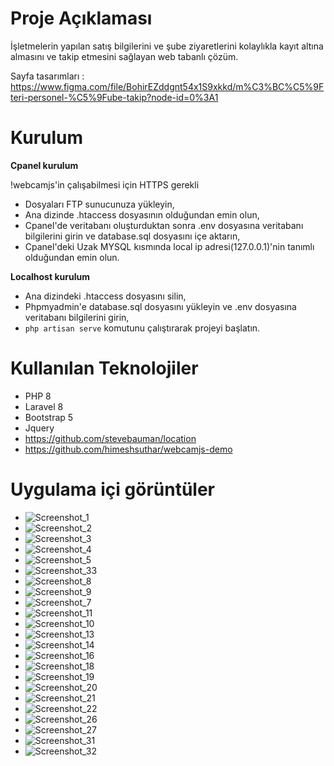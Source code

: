 # Proje Açıklaması

İşletmelerin yapılan satış bilgilerini ve şube ziyaretlerini kolaylıkla kayıt altına almasını ve takip etmesini sağlayan web tabanlı çözüm.

Sayfa tasarımları : https://www.figma.com/file/BohirEZddgnt54x1S9xkkd/m%C3%BC%C5%9Fteri-personel-%C5%9Fube-takip?node-id=0%3A1

# Kurulum
**Cpanel kurulum**

!webcamjs'in çalışabilmesi için HTTPS gerekli
- Dosyaları FTP sunucunuza yükleyin,
- Ana dizinde .htaccess dosyasının olduğundan emin olun,
- Cpanel'de veritabanı oluşturduktan sonra .env dosyasına veritabanı bilgilerini girin ve database.sql dosyasını içe aktarın,
- Cpanel'deki Uzak MYSQL kısmında local ip adresi(127.0.0.1)'nin tanımlı olduğundan emin olun.

**Localhost kurulum**
- Ana dizindeki .htaccess dosyasını silin,
- Phpmyadmin'e database.sql dosyasını yükleyin ve .env dosyasına veritabanı bilgilerini girin,
- ```php artisan serve``` komutunu çalıştırarak projeyi başlatın.

# Kullanılan Teknolojiler
- PHP 8
- Laravel 8
- Bootstrap 5
- Jquery
- https://github.com/stevebauman/location
- https://github.com/himeshsuthar/webcamjs-demo


# Uygulama içi görüntüler
- ![Screenshot_1](https://user-images.githubusercontent.com/67654900/118382945-8a374580-b602-11eb-8347-b2f2d5951761.png)
- ![Screenshot_2](https://user-images.githubusercontent.com/67654900/118382964-a20ec980-b602-11eb-936d-b95c2e07c3c0.png)
- ![Screenshot_3](https://user-images.githubusercontent.com/67654900/118382976-afc44f00-b602-11eb-878f-2a446c1c15b9.png)
- ![Screenshot_4](https://user-images.githubusercontent.com/67654900/118382983-beab0180-b602-11eb-9a78-0ccfcab7501c.png)
- ![Screenshot_5](https://user-images.githubusercontent.com/67654900/118382997-da160c80-b602-11eb-89a0-6659ca58c79b.png)
- ![Screenshot_33](https://user-images.githubusercontent.com/67654900/118383017-003bac80-b603-11eb-9004-cfd951b64d45.png)
- ![Screenshot_8](https://user-images.githubusercontent.com/67654900/118383028-1fd2d500-b603-11eb-8723-9bd17a030c70.png)
- ![Screenshot_9](https://user-images.githubusercontent.com/67654900/118383038-311be180-b603-11eb-9720-65bb4c0a5954.png)
- ![Screenshot_7](https://user-images.githubusercontent.com/67654900/118383049-41cc5780-b603-11eb-8889-381bc3727686.png)
- ![Screenshot_11](https://user-images.githubusercontent.com/67654900/118383061-61638000-b603-11eb-9ddf-de5bfd621125.png)
- ![Screenshot_10](https://user-images.githubusercontent.com/67654900/118383070-73452300-b603-11eb-9b4e-093940f1e5d6.png)
- ![Screenshot_13](https://user-images.githubusercontent.com/67654900/118383081-8b1ca700-b603-11eb-89d1-a53e64c6cae7.png)
- ![Screenshot_14](https://user-images.githubusercontent.com/67654900/118383092-a25b9480-b603-11eb-8270-ffaad98f2c61.png)
- ![Screenshot_16](https://user-images.githubusercontent.com/67654900/118383106-c4edad80-b603-11eb-8505-4a6aa225f3ca.png)
- ![Screenshot_18](https://user-images.githubusercontent.com/67654900/118383119-e0f14f00-b603-11eb-9306-020114c57958.png)
- ![Screenshot_19](https://user-images.githubusercontent.com/67654900/118383135-f5354c00-b603-11eb-953a-fe990f55f3cb.png)
- ![Screenshot_20](https://user-images.githubusercontent.com/67654900/118383147-10a05700-b604-11eb-8dbc-045f10b8212c.png)
- ![Screenshot_21](https://user-images.githubusercontent.com/67654900/118383158-24e45400-b604-11eb-8ca8-556d61e7b5cc.png)
- ![Screenshot_22](https://user-images.githubusercontent.com/67654900/118383173-45141300-b604-11eb-98b1-1efe516f86a0.png)
- ![Screenshot_26](https://user-images.githubusercontent.com/67654900/118383185-5d842d80-b604-11eb-9892-89ea95711d9d.png)
- ![Screenshot_27](https://user-images.githubusercontent.com/67654900/118383198-6d9c0d00-b604-11eb-9ef1-6b8fcd69b198.png)
- ![Screenshot_31](https://user-images.githubusercontent.com/67654900/118383214-8b697200-b604-11eb-8771-e82a5ca342c7.png)
- ![Screenshot_32](https://user-images.githubusercontent.com/67654900/118383228-9de3ab80-b604-11eb-9bf1-a5527ebfa58e.png)
